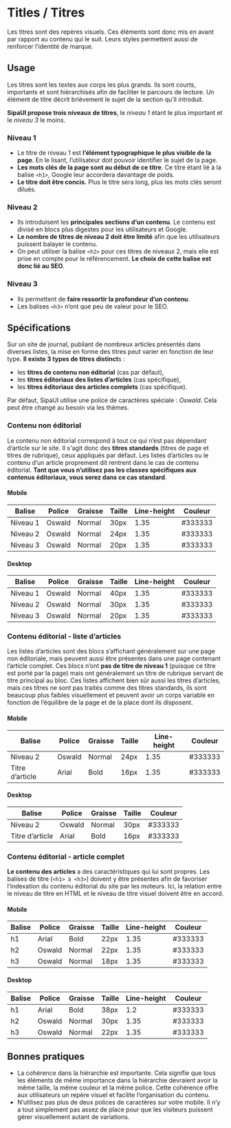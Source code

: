   # Titles / Titres

Les titres sont des repères visuels. Ces éléments sont donc mis en avant par rapport au contenu qui le suit. Leurs styles permettent aussi de renforcer l’identité de marque.


## Usage
Les titres sont les textes aux corps les plus grands. Ils sont courts, importants et sont hiérarchisés afin de faciliter le parcours de lecture. Un élément de titre décrit brièvement le sujet de la section qu’il introduit.

**SipaUI propose trois niveaux de titres**, le *niveau 1* étant le plus important et le *niveau 3* le moins.

### Niveau 1

- Le titre de niveau 1 est **l’élément typographique le plus visible de la page**. En le lisant, l’utilisateur doit pouvoir identifier le sujet de la page.
- **Les mots clés de la page sont au début de ce titre**. Ce titre étant lié à la balise  `<h1>`, Google leur accordera davantage de poids.
- **Le titre doit être concis.** Plus le titre sera long, plus les mots clés seront dilués.

### Niveau 2

- Ils introduisent les **principales sections d’un contenu**. Le contenu est divisé en blocs plus digestes pour les utilisateurs et Google.
- **Le nombre de titres de niveau 2 doit être limité** afin que les utilisateurs puissent balayer le contenu.
- On peut utiliser la balise `<h2>` pour ces titres de niveaux 2, mais elle est prise en compte pour le référencement. **Le choix de cette balise est donc lié au SEO**.

### Niveau 3

- Ils permettent de **faire ressortir la profondeur d’un contenu**.
- Les balises `<h3>` n’ont que peu de valeur pour le SEO.


## Spécifications

Sur un site de journal, publiant de nombreux articles présentés dans diverses listes, la mise en forme des titres peut varier en fonction de leur type. **Il existe 3 types de titres distinct**s&nbsp;:
- les **titres de contenu non éditorial** (cas par défaut),
- les **titres éditoriaux des listes d’articles** (cas spécifique),
- les **titres éditoriaux des articles complets** (cas spécifique).

Par défaut, SipaUI utilise une police de caractères spéciale&nbsp;: *Oswald*. Cela peut être changé au besoin via les thèmes.

### Contenu non éditorial
Le contenu non éditorial correspond à tout ce qui n’est pas dépendant d’article sur le site. Il s'agit donc des **titres standards** (titres de page et titres de rubrique), ceux appliqués par défaut. Les listes d’articles ou le contenu d’un article proprement dit rentrent dans le cas de contenu éditorial. **Tant que vous n’utilisez pas les classes spécifiques aux contenus éditoriaux, vous serez dans ce cas standard**.

#### Mobile

Balise | Police | Graisse | Taille | Line-height | Couleur
------------ | ------------- | ------------- | ------------- | ------------- | -------------
Niveau 1 | Oswald | Normal | 30px | 1.35 | #333333
Niveau 2 | Oswald | Normal | 24px | 1.35 | #333333
Niveau 3 | Oswald | Normal | 20px | 1.35 | #333333

#### Desktop

Balise | Police | Graisse | Taille | Line-height | Couleur
------------ | ------------- | ------------- | ------------- | ------------- | -------------
Niveau 1 | Oswald | Normal | 40px | 1.35 | #333333
Niveau 2 | Oswald | Normal | 30px | 1.35 | #333333
Niveau 3 | Oswald | Normal | 20px | 1.35 | #333333


### Contenu éditorial - liste d’articles
Les listes d’articles sont des blocs s’affichant généralement sur une page non éditoriale, mais peuvent aussi être présentes dans une page contenant l’article complet. Ces blocs n’ont **pas de titre de niveau 1** (puisque ce titre est porté par la page) mais ont généralement un titre de rubrique servant de titre principal au bloc. Ces listes affichent bien sûr aussi les titres d’articles, mais ces titres ne sont pas traités comme des titres standards, ils sont beaucoup plus faibles visuellement et peuvent avoir un corps variable en fonction de l’équilibre de la page et de la place dont ils disposent.

#### Mobile

Balise | Police | Graisse | Taille | Line-height | Couleur
------------ | ------------- | ------------- | ------------- | ------------- | -------------
Niveau 2 | Oswald | Normal | 24px | 1.35 | #333333
Titre d’article | Arial | Bold | 16px | 1.35 | #333333

#### Desktop

Balise | Police | Graisse | Taille | Couleur
------------ | ------------- | ------------- | ------------- | -------------
Niveau 2 | Oswald | Normal | 30px | #333333
Titre d’article | Arial | Bold | 16px | #333333


### Contenu éditorial - article complet
**Le contenu des articles** a des caractéristiques qui lui sont propres. Les balises de titre (`<h1> à <h3>`) doivent y être présentes afin de favoriser l’indexation du contenu éditorial du site par les moteurs. Ici, la relation entre le niveau de titre en HTML et le niveau de titre visuel doivent être en accord.
#### Mobile

Balise | Police | Graisse | Taille | Line-height | Couleur
------------ | ------------- | ------------- | ------------- | ------------- | -------------
h1 | Arial | Bold | 22px | 1.35 | #333333
h2 | Oswald | Normal | 22px | 1.35 | #333333
h3 | Oswald | Normal | 18px | 1.35 | #333333


#### Desktop

Balise | Police | Graisse | Taille | Line-height | Couleur
------------ | ------------- | ------------- | ------------- | ------------- | -------------
h1 | Arial | Bold | 38px | 1.2 | #333333
h2 | Oswald | Normal | 30px | 1.35 | #333333
h3 | Oswald | Normal | 22px | 1.35 | #333333


## Bonnes pratiques

- La cohérence dans la hiérarchie est importante. Cela signifie que tous les éléments de même importance dans la hiérarchie devraient avoir la même taille, la même couleur et la même police. Cette cohérence offre aux utilisateurs un repère visuel et facilite l’organisation du contenu.
- N’utilisez pas plus de deux polices de caractères sur votre mobile. Il n’y a tout simplement pas assez de place pour que les visiteurs puissent gérer visuellement autant de variations.
